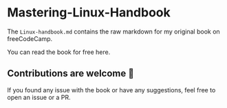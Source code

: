 # Mastering-Linux-Handbook

The `Linux-handbook.md` contains the raw markdown for my original book on freeCodeCamp.

You can read the book for free here.

## Contributions are welcome 👋

If you found any issue with the book or have any suggestions, feel free to open an issue or a PR.

